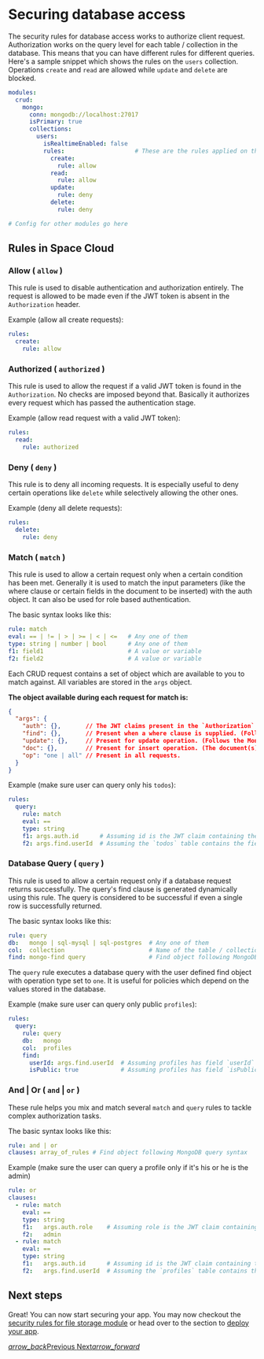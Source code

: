 # Securing database access

The security rules for database access works to authorize client request. Authorization works on the query level for each table / collection in the database. This means that you can have different rules for different queries. Here's a sample snippet which shows the rules on the `users` collection. Operations `create`  and `read` are allowed while `update` and `delete` are blocked.

```yaml
modules:
  crud:
    mongo:
      conn: mongodb://localhost:27017
      isPrimary: true
      collections:
        users:
          isRealtimeEnabled: false
          rules:                    # These are the rules applied on this collection
            create:
              rule: allow
            read:
              rule: allow
            update:
              rule: deny
            delete:
              rule: deny

# Config for other modules go here 
```

## Rules in Space Cloud

### Allow ( `allow` )
This rule is used to disable authentication and authorization entirely. The request is allowed to be made even if the JWT token is absent in the `Authorization` header.

Example (allow all create requests):
```yaml
rules:
  create:
    rule: allow
```

### Authorized ( `authorized` )
This rule is used to allow the request if a valid JWT token is found in the `Authorization`. No checks are imposed beyond that. Basically it authorizes every request which has passed the authentication stage.

Example (allow read request with a valid JWT token):
```yaml
rules:
  read:
    rule: authorized
```

### Deny ( `deny` )
This rule is to deny all incoming requests. It is especially useful to deny certain operations like `delete` while selectively allowing the other ones.

Example (deny all delete requests):
```yaml
rules:
  delete:
    rule: deny
```

### Match ( `match` )
This rule is used to allow a certain request only when a certain condition has been met. Generally it is used to match the input parameters (like the where clause or certain fields in the document to be inserted) with the auth object. It can also be used for role based authentication.

The basic syntax looks like this:

```yaml
rule: match
eval: == | != | > | >= | < | <=   # Any one of them
type: string | number | bool      # Any one of them
f1: field1                        # A value or variable
f2: field2                        # A value or variable 
```

Each CRUD request contains a set of object which are available to you to match against. All variables are stored in the `args` object.

**The object available during each request for match is:**

```json
{
  "args": {
    "auth": {},       // The JWT claims present in the `Authorization` header 
    "find": {},       // Present when a where clause is supplied. (Follows the MongoDB query syntax)
    "update": {},     // Present for update operation. (Follows the MongoDB update syntax)
    "doc": {},        // Present for insert operation. (The document(s) to be inserted)
    "op": "one | all" // Present in all requests.
  }
}
```

Example (make sure user can query only his `todos`):

```yaml
rules:
  query:
    rule: match
    eval: ==
    type: string
    f1: args.auth.id      # Assuming id is the JWT claim containing the userId
    f2: args.find.userId  # Assuming the `todos` table contains the field `userId`
```

### Database Query ( `query` )
This rule is used to allow a certain request only if a database request returns successfully. The query's find clause is generated dynamically using this rule. The query is considered to be successful if even a single row is successfully returned.

The basic syntax looks like this:
```yaml
rule: query
db:   mongo | sql-mysql | sql-postgres  # Any one of them
col:  collection                        # Name of the table / collection
find: mongo-find query                  # Find object following MongoDB query syntax
```

The `query` rule executes a database query with the user defined find object with operation type set to `one`. It is useful for policies which depend on the values stored in the database.

Example (make sure user can query only public `profiles`):

```yaml
rules:
  query:
    rule: query
    db:   mongo
    col:  profiles
    find:
      userId: args.find.userId  # Assuming profiles has field `userId`
      isPublic: true            # Assuming profiles has field `isPublic`
```

### And | Or ( `and` | `or` )
These rule helps you mix and match several `match` and `query` rules to tackle complex authorization tasks.

The basic syntax looks like this:
```yaml
rule: and | or
clauses: array_of_rules # Find object following MongoDB query syntax
```

Example (make sure the user can query a profile only if it's his or he is the admin)
```yaml
rule: or
clauses:
  - rule: match
    eval: ==
    type: string
    f1:   args.auth.role    # Assuming role is the JWT claim containing the role of the user
    f2:   admin
  - rule: match
    eval: ==
    type: string
    f1:   args.auth.id      # Assuming id is the JWT claim containing the userId
    f2:   args.find.userId  # Assuming the `profiles` table contains the field `userId`
```

## Next steps
Great! You can now start securing your app. You may now checkout the [security rules for file storage module](/docs/security/file-storage) or head over to the section to [deploy your app](/docs/deploy/overview).

<div class="btns-wrapper">
  <a href="/docs/security/overview" class="waves-effect waves-light btn primary-btn-border btn-small">
    <i class="material-icons btn-with-icon">arrow_back</i>Previous
  </a>
  <a href="/docs/security/file-storage" class="waves-effect waves-light btn primary-btn-fill btn-small">
    Next<i class="material-icons btn-with-icon">arrow_forward</i>
  </a>
</div>